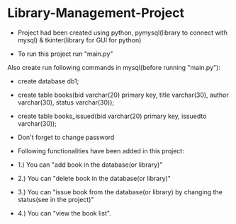 # Library-Management-Project

- Project had been created using python, pymysql(library to connect with mysql) & tkinter(library for GUI for python)

- To run this project run "main.py"

Also create run following commands in mysql(before running "main.py"):
- create database db1;
- create table books(bid varchar(20) primary key, title varchar(30), author varchar(30), status varchar(30));
- create table books_issued(bid varchar(20) primary key, issuedto varchar(30));

- Don't forget to change password

- Following functionalities have been added in this project:

- 1.) You can "add book in the database(or library)"
- 2.) You can "delete book in the database(or library)"
- 3.) You can "issue book from the database(or library) by changing the status(see in the project)"
- 4.) You can "view the book list".
